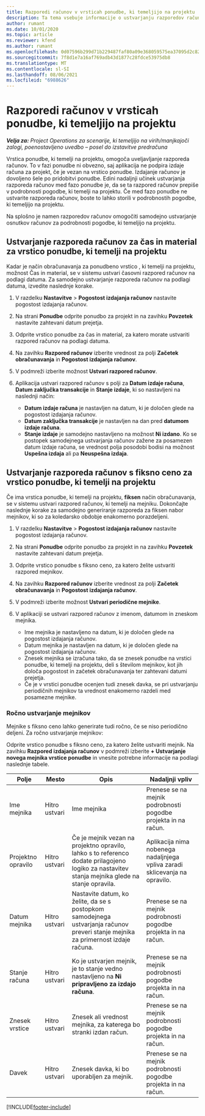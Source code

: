 ```yaml
---
title: Razporedi računov v vrsticah ponudbe, ki temeljijo na projektu
description: Ta tema vsebuje informacije o ustvarjanju razporedov računov in mejnikov za vrstice ponudb.
author: rumant
ms.date: 10/01/2020
ms.topic: article
ms.reviewer: kfend
ms.author: rumant
ms.openlocfilehash: 0d07596b299d71b229487faf80a09e368059575ea37095d2c82d35561d009c96
ms.sourcegitcommit: 7f8d1e7a16af769adb43d1877c28fdce53975db8
ms.translationtype: MT
ms.contentlocale: sl-SI
ms.lasthandoff: 08/06/2021
ms.locfileid: "6988626"
---
```

# <a name="invoice-schedules-on-project-based-quote-lines"></a>Razporedi računov v vrsticah ponudbe, ki temeljijo na projektu

_**Velja za:** Project Operations za scenarije, ki temeljijo na virih/manjkajoči zalogi, poenostavljeno uvedbo – posel do izstavitve predračuna_

Vrstica ponudbe, ki temelji na projektu, omogoča uveljavljanje razporeda računov. To v fazi ponudbe ni obvezno, saj aplikacija ne podpira izdaje računa za projekt, če je vezan na vrstico ponudbe. Izdajanje računov je dovoljeno šele po pridobitvi ponudbe. Edini nadaljnji učinek ustvarjanja razporeda računov med fazo ponudbe je, da se ta razpored računov prepiše v podrobnosti pogodbe, ki temelji na projektu. Če med fazo ponudbe ne ustvarite razporeda računov, boste to lahko storili v podrobnostih pogodbe, ki temeljijo na projektu.

Na splošno je namen razporedov računov omogočiti samodejno ustvarjanje osnutkov računov za podrobnosti pogodbe, ki temeljijo na projektu. 

## <a name="create-a-time-and-material-invoice-schedule-for-a-project-based-quote-line"></a>Ustvarjanje razporeda računov za čas in material za vrstico ponudbe, ki temelji na projektu

Kadar je način obračunavanja za ponudbeno vrstico , ki temelji na projektu, možnost Čas in material, se v sistemu ustvari časovni razpored računov na podlagi datuma. Za samodejno ustvarjanje razporeda računov na podlagi datuma, izvedite naslednje korake.

1. V razdelku **Nastavitve** > **Pogostost izdajanja računov** nastavite pogostost izdajanja računov.
2. Na strani **Ponudbe** odprite ponudbo za projekt in na zavihku **Povzetek** nastavite zahtevani datum prejetja.
3. Odprite vrstico ponudbe za čas in material, za katero morate ustvariti razpored računov na podlagi datuma. 
4. Na zavihku **Razpored računov** izberite vrednost za polji **Začetek obračunavanja** in **Pogostost izdajanja računov**. 
5. V podmreži izberite možnost **Ustvari razpored računov**.
6. Aplikacija ustvari razpored računov s polji za **Datum izdaje računa**, **Datum zaključka transakcije** in **Stanje izdaje**, ki so nastavljeni na naslednji način:

    - **Datum izdaje računa** je nastavljen na datum, ki je določen glede na pogostost izdajanja računov.
    - **Datum zaključka transakcije** je nastavljen na dan pred **datumom izdaje računa**.
    - **Stanje izdaje** je samodejno nastavljeno na možnost **Ni izdano**. Ko se postopek samodejnega ustvarjanja računov zažene za posamezen datum izdaje računa, se vrednost polja posodobi bodisi na možnost **Uspešna izdaja** ali pa **Neuspešna izdaja**.

## <a name="create-a-fixed-price-invoice-schedule-for-a-project-based-quote-line"></a>Ustvarjanje razporeda računov s fiksno ceno za vrstico ponudbe, ki temelji na projektu

Če ima vrstica ponudbe, ki temelji na projektu, **fiksen** način obračunavanja, se v sistemu ustvari razpored računov, ki temelji na mejniku. Dokončajte naslednje korake za samodejno generiranje razporeda za fiksen nabor mejnikov, ki so za koledarsko obdobje enakomerno porazdeljeni.

1. V razdelku **Nastavitve** > **Pogostost izdajanja računov** nastavite pogostost izdajanja računov.
2. Na strani **Ponudbe** odprite ponudbo za projekt in na zavihku **Povzetek** nastavite zahtevani datum prejetja.
3. Odprite vrstico ponudbe s fiksno ceno, za katero želite ustvariti razpored mejnikov. 
4. Na zavihku **Razpored računov** izberite vrednost za polji **Začetek obračunavanja** in **Pogostost izdajanja računov**. 
5. V podmreži izberite možnost **Ustvari periodične mejnike**.
6. V aplikaciji se ustvari razpored računov z imenom, datumom in zneskom mejnika.

    - Ime mejnika je nastavljeno na datum, ki je določen glede na pogostost izdajanja računov.
    - Datum mejnika je nastavljen na datum, ki je določen glede na pogostost izdajanja računov.
    - Znesek mejnika se izračuna tako, da se znesek ponudbe na vrstici ponudbe, ki temelji na projektu, deli s številom mejnikov, kot jih določa pogostost in začetek obračunavanja ter zahtevani datumi prejetja.
    - Če je v vrstici ponudbe ocenjen tudi znesek davka, se pri ustvarjanju periodičnih mejnikov ta vrednost enakomerno razdeli med posamezne mejnike.

### <a name="manually-create-milestones"></a>Ročno ustvarjanje mejnikov

Mejnike s fiksno ceno lahko generirate tudi ročno, če se niso periodično deljeni. Za ročno ustvarjanje mejnikov:

Odprite vrstico ponudbe s fiksno ceno, za katero želite ustvariti mejnik. Na zavihku **Razpored izdajanja računov** v podmreži izberite **+ Ustvarjanje novega mejnika vrstice ponudbe** in vnesite potrebne informacije na podlagi naslednje tabele.

| **Polje** | **Mesto** | **Opis** | **Nadaljnji vpliv** |
| --- | --- | --- | --- |
| Ime mejnika | Hitro ustvari | Ime mejnika | Prenese se na mejnik podrobnosti pogodbe projekta in na račun. |
| Projektno opravilo | Hitro ustvari | Če je mejnik vezan na projektno opravilo, lahko s to referenco dodate prilagojeno logiko za nastavitev stanja mejnika glede na stanje opravila. | Aplikacija nima nobenega nadaljnjega vpliva zaradi sklicevanja na opravilo. |
| Datum mejnika | Hitro ustvari | Nastavite datum, ko želite, da se s postopkom samodejnega ustvarjanja računov preveri stanje mejnika za primernost izdaje računa. | Prenese se na mejnik podrobnosti pogodbe projekta in na račun. |
| Stanje računa | Hitro ustvari | Ko je ustvarjen mejnik, je to stanje vedno nastavljeno na **Ni pripravljeno za izdajo računa**. | Prenese se na mejnik podrobnosti pogodbe projekta in na račun. |
| Znesek vrstice | Hitro ustvari | Znesek ali vrednost mejnika, za katerega bo stranki izdan račun. | Prenese se na mejnik podrobnosti pogodbe projekta in na račun. |
| Davek | Hitro ustvari | Znesek davka, ki bo uporabljen za mejnik. | Prenese se na mejnik podrobnosti pogodbe projekta in na račun. |


[!INCLUDE[footer-include](../includes/footer-banner.md)]